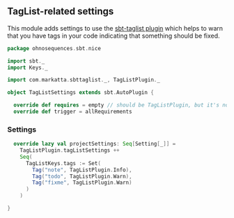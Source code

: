 ## TagList-related settings

This module adds settings to use the [sbt-taglist plugin](https://github.com/johanandren/sbt-taglist)
which helps to warn that you have tags in your code indicating that something should be fixed.


```scala
package ohnosequences.sbt.nice

import sbt._
import Keys._

import com.markatta.sbttaglist._, TagListPlugin._

object TagListSettings extends sbt.AutoPlugin {

  override def requires = empty // should be TagListPlugin, but it's not an autoplugin
  override def trigger = allRequirements
```

### Settings

```scala
  override lazy val projectSettings: Seq[Setting[_]] =
    TagListPlugin.tagListSettings ++
    Seq(
      TagListKeys.tags := Set(
        Tag("note", TagListPlugin.Info),
        Tag("todo", TagListPlugin.Warn),
        Tag("fixme", TagListPlugin.Warn)
      )
    )

}

```




[main/scala/AssemblySettings.scala]: AssemblySettings.scala.md
[main/scala/DocumentationSettings.scala]: DocumentationSettings.scala.md
[main/scala/JavaOnlySettings.scala]: JavaOnlySettings.scala.md
[main/scala/MetadataSettings.scala]: MetadataSettings.scala.md
[main/scala/ReleaseSettings.scala]: ReleaseSettings.scala.md
[main/scala/ResolverSettings.scala]: ResolverSettings.scala.md
[main/scala/ScalaSettings.scala]: ScalaSettings.scala.md
[main/scala/TagListSettings.scala]: TagListSettings.scala.md
[main/scala/WartRemoverSettings.scala]: WartRemoverSettings.scala.md